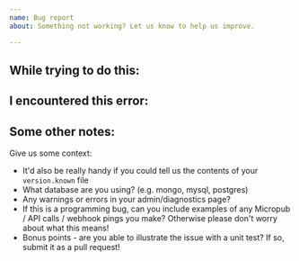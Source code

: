 ```yaml
---
name: Bug report
about: Something not working? Let us know to help us improve.

---
```


## While trying to do this:

## I encountered this error:

## Some other notes:

Give us some context: 

* It'd also be really handy if you could tell us the contents of your ```version.known``` file
* What database are you using? (e.g. mongo, mysql, postgres)
* Any warnings or errors in your admin/diagnostics page?
* If this is a programming bug, can you include examples of any Micropub / API calls / webhook pings you make? Otherwise please don't worry about what this means!
* Bonus points - are you able to illustrate the issue with a unit test? If so, submit it as a pull request!

